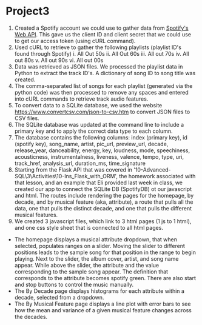 # Project3
1. Created a Spotify account we could use to gather data from [Spotify's Web API](https://developer.spotify.com/documentation/web-api). This gave us the client ID and client secret that we could use to get our access token (using cURL command).
3. Used cURL to retrieve to gather the following playlists (playlist ID's found through Spotify)
   i. All Out 50s
   ii. All Out 60s
   iii. All out 70s
   iv. All out 80s
   v. All out 90s
   vi. All out 00s
5. Data was retrieved as JSON files. We processed the playlist data in Python to extract the track ID's. A dictionary of song ID to song title was created.
6. The comma-separated list of songs for each playlist (generated via the python code) was then processed to remove any spaces and entered into cURL commands to retrieve track audio features.
7. To convert data to a SQLite database, we used the website https://www.convertcsv.com/json-to-csv.htm to convert JSON files to CSV files.
8. The SQLite database was updated at the command line to include a primary key and to apply the correct data type to each column.
9. The database contains the following columns:
index (primary key), id (spotify key), song_name, artist, pic_url, preview_url, decade, release_year, danceability, energy, key, loudness, mode, speechiness, acousticness, instrumentalness, liveness, valence, tempo, type, uri, track_href, analysis_url, duration_ms, time_signature
10. Starting from the Flask API that was covered in '10-Advanced-SQL\3\Activities\10-Ins_Flask_with_ORM', the homework associated with that lesson, and an example that Eli provided last week in class, we created our app to connect the SQLite DB (SpotifyDB) ot our javascript and html. The routes include rendering the pages for the homepage, by decade, and by musical feature (aka, attribute), a route that pulls all the data, one that pulls the distinct decade, and one that pulls the different musical features.
11. We created 3 javascript files, which link to 3 html pages (1 js to 1 html), and one css style sheet that is connected to all html pages.
   - The homepage displays a musical attribute dropdown, that when selected, populates ranges on a slider. Moving the slider to different positions leads to the sample song for that position in the range to begin playing. Next to the slider, the album cover, artist, and song name appear. While above the slider, the attribute and the value corresponding to the sample song appear. The definition that corresponds to the attribute becomes spotify green. There are also start and stop buttons to control the music manually.
   - The By Decade page displays histograms for each attribute within a decade, selected from a dropdown.
   - The By Musical Feature page displays a line plot with error bars to see how the mean and variance of a given musical feature changes across the decades.
   

